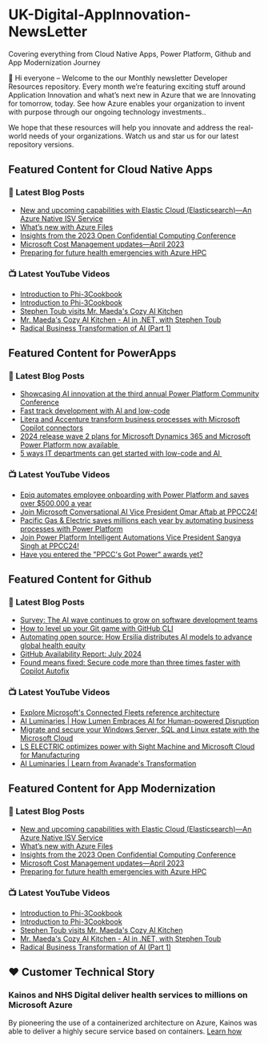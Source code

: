 # UK-Digital-AppInnovation-NewsLetter

Covering everything from Cloud Native Apps, Power Platform, Github and App Modernization Journey

👋 Hi everyone – Welcome to the our Monthly newsletter Developer Resources repository. Every month we’re featuring exciting stuff around Application Innovation and what’s next new in Azure that we are Innovating for tomorrow, today. See how Azure enables your organization to invent with purpose through our ongoing technology investments..


We hope that these resources will help you innovate and address the real-world needs of your organizations. Watch us and star us for our latest repository versions.

## Featured Content for Cloud Native Apps


### 📝 Latest Blog Posts

    
<!-- BLOGCNA:START -->
- [New and upcoming capabilities with Elastic Cloud (Elasticsearch)—An Azure Native ISV Service](https://azure.microsoft.com/blog/new-and-upcoming-capabilities-with-elastic-cloud-elasticsearch-an-azure-native-isv-service/)
- [What’s new with Azure Files](https://azure.microsoft.com/blog/what-s-new-with-azure-files/)
- [Insights from the 2023 Open Confidential Computing Conference](https://azure.microsoft.com/blog/insights-from-the-2023-open-confidential-computing-conference/)
- [Microsoft Cost Management updates—April 2023](https://azure.microsoft.com/blog/microsoft-cost-management-updates-april-2023/)
- [Preparing for future health emergencies with Azure HPC ](https://azure.microsoft.com/blog/preparing-for-future-health-emergencies-with-azure-hpc/)
<!-- BLOGCNA:END -->

### 📺 Latest YouTube Videos

 
<!-- YOUTUBECNA:START -->
- [Introduction to Phi-3Cookbook](https://www.youtube.com/watch?v=Ai0WI7A8HC4)
- [Introduction to Phi-3Cookbook](https://www.youtube.com/watch?v=86RcdfJ14g0)
- [Stephen Toub visits Mr. Maeda&#39;s Cozy AI Kitchen](https://www.youtube.com/watch?v=6hMDyi84G4Y)
- [Mr. Maeda&#39;s Cozy AI Kitchen - AI in .NET, with Stephen Toub](https://www.youtube.com/watch?v=37IHd5oiB_U)
- [Radical Business Transformation of AI &lpar;Part 1&rpar;](https://www.youtube.com/watch?v=BIHlff0R-Wg)
<!-- YOUTUBECNA:END -->

##  Featured Content for PowerApps
### 📝 Latest Blog Posts
<!-- BLOGPOWER:START -->
- [Showcasing AI innovation at the third annual Power Platform Community Conference](https://www.microsoft.com/en-us/power-platform/blog/2024/08/12/showcasing-ai-innovation-at-the-third-annual-power-platform-community-conference/)
- [Fast track development with AI and low-code](https://www.microsoft.com/en-us/power-platform/blog/2024/08/06/fast-track-development-with-ai-and-low-code/)
- [Litera and Accenture transform business processes with Microsoft Copilot connectors](https://www.microsoft.com/en-us/power-platform/blog/2024/07/25/litera-and-accenture-transform-business-processes-with-microsoft-copilot-connectors/)
- [2024 release wave 2 plans for Microsoft Dynamics 365 and Microsoft Power Platform now available ](https://www.microsoft.com/en-us/dynamics-365/blog/business-leader/2024/07/16/2024-release-wave-2-plans-for-microsoft-dynamics-365-and-microsoft-power-platform-now-available/)
- [5 ways IT departments can get started with low-code and AI ](https://www.microsoft.com/en-us/microsoft-copilot/blog/copilot-studio/5-ways-it-departments-can-get-started-with-low-code-and-ai/)
<!-- BLOGPOWER:END -->
 ### 📺 Latest YouTube Videos
    
<!-- YOUTUBEPOWER:START -->
- [Epiq automates employee onboarding with Power Platform and saves over $500,000 a year](https://www.youtube.com/watch?v=qUB6dFd6-JI)
- [Join Microsoft Conversational AI Vice President Omar Aftab at PPCC24!](https://www.youtube.com/watch?v=Zie1_msI3yo)
- [Pacific Gas &amp; Electric saves millions each year by automating business processes with Power Platform](https://www.youtube.com/watch?v=9a_IJJiY3SY)
- [Join Power Platform Intelligent Automations Vice President Sangya Singh at PPCC24!](https://www.youtube.com/watch?v=Klcprco2fr0)
- [Have you entered the &quot;PPCC&#39;s Got Power&quot; awards yet?](https://www.youtube.com/watch?v=Tu5njOjkzuo)
<!-- YOUTUBEPOWER:END -->

##  Featured Content for Github
### 📝 Latest Blog Posts
<!-- BLOGGITHUB:START -->
- [Survey: The AI wave continues to grow on software development teams](https://github.blog/news-insights/research/survey-ai-wave-grows/)
- [How to level up your Git game with GitHub CLI](https://github.blog/developer-skills/github/how-to-level-up-your-git-game-with-github-cli/)
- [Automating open source: How Ersilia distributes AI models to advance global health equity](https://github.blog/open-source/social-impact/automating-open-source-how-ersilia-distributes-ai-models-to-advance-global-health-equity/)
- [GitHub Availability Report: July 2024](https://github.blog/news-insights/company-news/github-availability-report-july-2024/)
- [Found means fixed: Secure code more than three times faster with Copilot Autofix](https://github.blog/news-insights/product-news/secure-code-more-than-three-times-faster-with-copilot-autofix/)
<!-- BLOGGITHUB:END -->
### 📺 Latest YouTube Videos
<!-- YOUTUBEGITHUB:START -->
- [Explore Microsoft&#39;s Connected Fleets reference architecture](https://www.youtube.com/watch?v=EdVX9IEk2DI)
- [AI Luminaries | How Lumen Embraces AI for Human-powered Disruption](https://www.youtube.com/watch?v=AHCH4eVZrp8)
- [Migrate and secure your Windows Server, SQL and Linux estate with the Microsoft Cloud](https://www.youtube.com/watch?v=3cs5WTB1cHQ)
- [LS ELECTRIC optimizes power with Sight Machine and Microsoft Cloud for Manufacturing](https://www.youtube.com/watch?v=AtwO3wILvRc)
- [AI Luminaries | Learn from Avanade&#39;s Transformation](https://www.youtube.com/watch?v=ngFCBV_KoYo)
<!-- YOUTUBEGITHUB:END -->
##  Featured Content for App Modernization
### 📝 Latest Blog Posts
<!-- BLOGAPPMOD:START -->
- [New and upcoming capabilities with Elastic Cloud (Elasticsearch)—An Azure Native ISV Service](https://azure.microsoft.com/blog/new-and-upcoming-capabilities-with-elastic-cloud-elasticsearch-an-azure-native-isv-service/)
- [What’s new with Azure Files](https://azure.microsoft.com/blog/what-s-new-with-azure-files/)
- [Insights from the 2023 Open Confidential Computing Conference](https://azure.microsoft.com/blog/insights-from-the-2023-open-confidential-computing-conference/)
- [Microsoft Cost Management updates—April 2023](https://azure.microsoft.com/blog/microsoft-cost-management-updates-april-2023/)
- [Preparing for future health emergencies with Azure HPC ](https://azure.microsoft.com/blog/preparing-for-future-health-emergencies-with-azure-hpc/)
<!-- BLOGAPPMOD:END -->
### 📺 Latest YouTube Videos
<!-- YOUTUBEAPPMOD:START -->
- [Introduction to Phi-3Cookbook](https://www.youtube.com/watch?v=Ai0WI7A8HC4)
- [Introduction to Phi-3Cookbook](https://www.youtube.com/watch?v=86RcdfJ14g0)
- [Stephen Toub visits Mr. Maeda&#39;s Cozy AI Kitchen](https://www.youtube.com/watch?v=6hMDyi84G4Y)
- [Mr. Maeda&#39;s Cozy AI Kitchen - AI in .NET, with Stephen Toub](https://www.youtube.com/watch?v=37IHd5oiB_U)
- [Radical Business Transformation of AI &lpar;Part 1&rpar;](https://www.youtube.com/watch?v=BIHlff0R-Wg)
<!-- YOUTUBEAPPMOD:END -->


## ♥️ Customer Technical Story 

### Kainos and NHS Digital deliver health services to millions on Microsoft Azure

By pioneering the use of a containerized architecture on Azure, Kainos was able to deliver a highly secure service based on containers. [Learn how](https://customers.microsoft.com/en-us/story/1368348549535774520-kainos-and-nhs-digital-deliver-health-services-to-millions-on-microsoft-azure)


